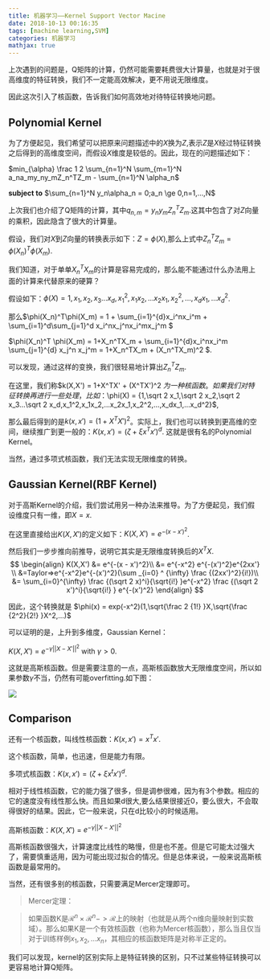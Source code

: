 ```yaml
---
title: 机器学习——Kernel Support Vector Macine
date: 2018-10-13 00:16:35
tags: [machine learning,SVM]
categories: 机器学习
mathjax: true
---
```


上次遇到的问题是，Q矩阵的计算，仍然可能需要耗费很大计算量，也就是对于很高维度的特征转换，我们不一定能高效解决，更不用说无限维度。<!--more-->

因此这次引入了核函数，告诉我们如何高效地对待特征转换地问题。

## Polynomial Kernel ##
为了方便起见，我们希望可以把原来问题描述中的$X$换为$Z$,表示$Z$是$X$经过特征转换之后得到的高维度空间，而假设$X$维度是较低的。因此，现在的问题描述如下：

$min_{\alpha} \frac 1 2 \sum_{n=1}^N \sum_{m=1}^N a_na_my_ny_mZ_n^TZ_m - \sum_{n=1}^N \alpha_n$

 **subject to** $\sum_{n=1}^N y_n\alpha_n = 0;a_n \ge 0,n=1,...,N$

上次我们也介绍了Q矩阵的计算，其中$q_{n,m} = y_ny_mZ_n^TZ_m$.这其中包含了对$Z$向量的乘积，因此隐含了很大的计算量。

假设，我们对$X$到$Z$向量的转换表示如下：$Z = \phi(X)$,那么上式中$Z_n^TZ_m = \phi(X_n)^T\phi(X_m)$.

我们知道，对于单单$X_n^TX_m$的计算是容易完成的，那么能不能通过什么办法用上面的计算来代替原来的硬算？

假设如下：$\phi(X) = {1,x_1,x_2,x_3...x_d,x_1^2,x_1x_2,...x_2x_1,x_2^2,...,x_dx_1,...x_d^2}$.

那么$\phi(X_n)^T\phi(X_m) = 1 + \sum_{i=1}^{d}x_i^nx_i^m + \sum_{i=1}^d\sum_{j=1}^d x_i^nx_j^nx_i^mx_j^m $

$\phi(X_n)^T \phi(X_m) = 1+X_n^TX_m + \sum_{i=1}^{d}x_i^nx_i^m  \sum_{j=1}^{d} x_j^n x_j^m = 1+X_n^TX_m + (X_n^TX_m)^2 $.

可以发现，通过这样的变换，我们很轻易地计算出$Z_n^TZ_m$.

在这里，我们称$k(X,X') = 1+X^TX' + (X^TX')^2 $为一种核函数。如果我们对特征转换再进行一些处理，比如：$\phi(X) = {1,\sqrt 2 x_1,\sqrt 2 x_2,\sqrt 2 x_3...\sqrt 2 x_d,x_1^2,x_1x_2,...x_2x_1,x_2^2,...,x_dx_1,...x_d^2}$,

那么最后得到的是$k(x,x') = (1+X^TX')^2$。实际上，我们也可以转换到更高维的空间，继续推广到更一般的：$K(x,x') = (\zeta + \xi x^Tx')^d$. 这就是很有名的Polynomial Kernel。

当然，通过多项式核函数，我们无法实现无限维度的转换。

## Gaussian Kernel(RBF Kernel) ##

对于高斯Kernel的介绍，我们尝试用另一种办法来推导。为了方便起见，我们假设维度只有一维，即$X = {x}$.

在这里直接给出$K(X,X')$的定义如下：$K(X,X') = e^{-(x -x')^2}$.

然后我们一步步推向前推导，说明它其实是无限维度转换后的$X^TX$.
$$
\begin{align}
K(X,X') &= e^{-(x - x')^2}\\
&= e^{-x^2} e^{-(x')^2}e^{2xx'} \\
&=Taylor=>e^{-x^2}e^{-(x')^2}(\sum _{i=0} ^ {\infty} \frac {(2xx')^2}{i!})\\
&= \sum_{i=0}^{\infty} \frac {(\sqrt 2 x)^i}{\sqrt{i!} }e^{-x^2} \frac {(\sqrt 2 x')^i}{\sqrt{i!} } e^{-(x')^2}
\end{align}
$$

因此，这个转换就是 $\phi(x) = exp(-x^2)(1,\sqrt{\frac 2 {1!} }X,\sqrt{\frac {2^2}{2!} }X^2,...)$

可以证明的是，上升到多维度，Gaussian Kernel：

$K(X,X')$ = $e^{-\gamma ||X - X'||^2}$ with $\gamma > 0$.

这就是高斯核函数。但是需要注意的一点，高斯核函数放大无限维度空间，所以如果参数$\gamma$不当，仍然有可能overfitting.如下图：

![](https://evolution-video.oss-cn-beijing.aliyuncs.com/images/TAE0Z%7D9NZWU7D%291%7EI8C1SLY.png)

## Comparison ##

还有一个核函数，叫线性核函数：$K(x,x') = x^Tx'$.

这个核函数，简单，也迅速，但是能力有限。

多项式核函数：$K(x,x') = (\zeta + \xi x^tx')^d$.

相对于线性核函数，它的能力强了很多，但是调参很难，因为有3个参数。相应的它的速度没有线性那么快。而且如果d很大,要么结果很接近0，要么很大，不会取得很好的结果。因此，它一般来说，只在d比较小的时候适用。

高斯核函数：$K(X,X')$ = $e^{-\gamma ||X - X'||^2}$

高斯核函数很强大，计算速度比线性的略慢，但是也不差。但是它可能太过强大了，需要慎重适用，因为可能出现过拟合的情况。但是总体来说，一般来说高斯核函数是最常用的。

当然，还有很多别的核函数，只需要满足Mercer定理即可。

>Mercer定理：

>如果函数K是$\mathcal{R}^n \times \mathcal{R}^n->\mathcal{R}$上的映射（也就是从两个n维向量映射到实数域）。那么如果K是一个有效核函数（也称为Mercer核函数），那么当且仅当对于训练样例${x_1,x_2,...x_n}$，其相应的核函数矩阵是对称半正定的。

我们可以发现，kernel的区别实际上是特征转换的区别，只不过某些特征转换可以更容易地计算Q矩阵。